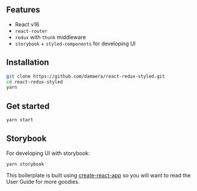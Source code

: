 ## Features

* React v16
* `react-router`
* `redux` with `thunk` middleware
* `storybook` + `styled-components` for developing UI

## Installation

```bash
git clone https://github.com/damaera/react-redux-styled.git
cd react-redux-styled
yarn
```

## Get started

```bash
yarn start
```

## Storybook

For developing UI with storybook:

```
yarn storybook
```

This boilerplate is built using [create-react-app](https://github.com/facebookincubator/create-react-app) so you will want to read the User Guide for more goodies.
